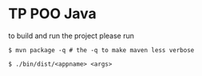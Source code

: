 # TP POO Java
to build and run the project please run
    
    $ mvn package -q # the -q to make maven less verbose
  
    $ ./bin/dist/<appname> <args>